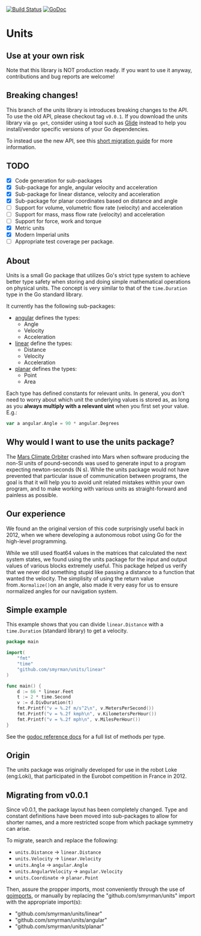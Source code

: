 [![Build Status](https://travis-ci.org/smyrman/units.svg?branch=master)](https://travis-ci.org/smyrman/units)
[![GoDoc](https://godoc.org/github.com/smyrman/units?status.svg)](http://godoc.org/github.com/smyrman/units)

# Units

## Use at your own risk
Note that this library is NOT production ready. If you want to use it anyway, contributions and bug reports are welcome!

## Breaking changes!
This branch of the units library is introduces breaking changes to the API. To use the old API, please checkout tag
`v0.0.1`. If you download the units library via `go get`, consider using a tool such as [Glide](http://glide.sh/)
instead to help you install/vendor specific versions of your Go dependencies.

To instead use the new API, see this [short migration guide](#migrating-from-v001) for more information.

## TODO

- [x] Code generation for sub-packages
- [x] Sub-package for angle, angular velocity and acceleration
- [x] Sub-package for linear distance, velocity and acceleration
- [x] Sub-package for planar coordinates based on distance and angle
- [ ] Support for volume, volumetric flow rate (velocity) and acceleration
- [ ] Support for mass, mass flow rate (velocity) and acceleration
- [ ] Support for force, work and torque
- [x] Metric units
- [x] Modern Imperial units
- [ ] Appropriate test coverage per package.

## About
Units is a small Go package that utilizes Go's strict type system to achieve better type safety when storing and doing
simple mathematical operations on physical units. The concept is very similar to that of the `time.Duration` type in the
Go standard library.

It currently has the following sub-packages:

- [angular](http://godoc.org/github.com/smyrman/units/angular) defines the types:
	- Angle
	- Velocity
	- Acceleration
- [linear](https://godoc.org/github.com/smyrman/units/linear) define the types:
	- Distance
	- Velocity
	- Acceleration
- [planar](https://godoc.org/github.com/smyrman/units/planar) defines the types:
	- Point
	- Area

Each type has defined constants for relevant units. In general, you don't need to worry about which unit the underlying
values is stored as, as long as you **always multiply with a relevant uint** when you first set your value. E.g.:

```go
var a angular.Angle = 90 * angular.Degrees
```

## Why would I want to use the units package?
The [Mars Climate Orbiter](https://en.wikipedia.org/wiki/Mars_Climate_Orbiter) crashed into Mars when software producing
the non-SI units of pound-seconds was used to generate input to a program expecting newton-seconds (N s). While the
units package would not have prevented that particular issue of communication between programs, the goal is that it will
help you to avoid unit related mistakes within your own program, and to make working with various units as
straight-forward and painless as possible.


## Our experience
We found an the original version of this code surprisingly useful back in 2012, when we where developing a autonomous
robot using Go for the high-level programming.

While we still used float64 values in the matrices that calculated the next system states, we found using the units
package for the input and output values of various blocks extremely useful. This package helped us verify that we never
did something stupid like passing a distance to a function that wanted the velocity. The simplisity of using the return
value from`.Normalize()`on an angle, also made it very easy for us to ensure normalized angles for our navigation
system.

## Simple example
This example shows that you can divide `linear.Distance` with a `time.Duration` (standard library) to get a velocity.

```go
package main

import(
	"fmt"
	"time"
	"github.com/smyrman/units/linear"
)

func main() {
	d := 66 * linear.Feet
	t := 2 * time.Second
	v := d.DivDuration(t)
	fmt.Printf("v = %.2f m/s^2\n", v.MetersPerSecond())
	fmt.Printf("v = %.2f kmph\n", v.KilometersPerHour())
	fmt.Printf("v = %.2f mph\n", v.MilesPerHour())
}
```

See the [godoc reference docs](http://godoc.org/github.com/smyrman/units) for a full list of methods per type.


## Origin
The units package was originally developed for use in the robot Loke (eng:Loki), that participated in the Eurobot
competition in France in 2012.


## Migrating from v0.0.1
Since v0.0.1, the package layout has been completely changed. Type and constant definitions have been moved
into sub-packages to allow for shorter names, and a more restricted scope from which package symmetry can arise.

To migrate, search and replace the following:
- `units.Distance` -> `linear.Distance`
- `units.Velocity` -> `linear.Velocity`
- `units.Angle` -> `angular.Angle`
- `units.AngularVelocity` -> `angular.Velocity`
- `units.Coordinate` -> `planar.Point`

Then, assure the propper imports, most conveniently through the use of
[goimports](https://godoc.org/golang.org/x/tools/cmd/goimports), or manually by replacing the
"github.com/smyrman/units" import with the appropriate import(s):

- "github.com/smyrman/units/linear"
- "github.com/smyrman/units/angular"
- "github.com/smyrman/units/planar"
